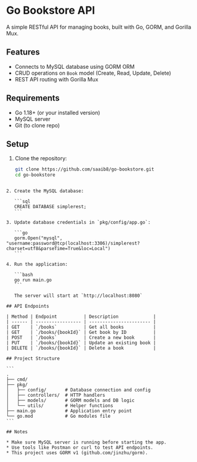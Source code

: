 # Go Bookstore API

A simple RESTful API for managing books, built with Go, GORM, and Gorilla Mux.

## Features

- Connects to MySQL database using GORM ORM
- CRUD operations on `Book` model (Create, Read, Update, Delete)
- REST API routing with Gorilla Mux

## Requirements

- Go 1.18+ (or your installed version)
- MySQL server
- Git (to clone repo)

## Setup

1. Clone the repository:

   ```bash
   git clone https://github.com/saaib8/go-bookstore.git
   cd go-bookstore
````

2. Create the MySQL database:

   ```sql
   CREATE DATABASE simplerest;
   ```

3. Update database credentials in `pkg/config/app.go`:

   ```go
   gorm.Open("mysql", "username:password@tcp(localhost:3306)/simplerest?charset=utf8&parseTime=True&loc=Local")
   ```

4. Run the application:

   ```bash
   go run main.go
   ```

   The server will start at `http://localhost:8080`

## API Endpoints

| Method | Endpoint          | Description             |
| ------ | ----------------- | ----------------------- |
| GET    | `/books`          | Get all books           |
| GET    | `/books/{bookId}` | Get book by ID          |
| POST   | `/books`          | Create a new book       |
| PUT    | `/books/{bookId}` | Update an existing book |
| DELETE | `/books/{bookId}` | Delete a book           |

## Project Structure

```
.
├── cmd/
├── pkg/
│   ├── config/       # Database connection and config
│   ├── controllers/  # HTTP handlers
│   ├── models/       # GORM models and DB logic
│   └── utils/        # Helper functions
├── main.go           # Application entry point
└── go.mod            # Go modules file
```

## Notes

* Make sure MySQL server is running before starting the app.
* Use tools like Postman or curl to test API endpoints.
* This project uses GORM v1 (github.com/jinzhu/gorm).


